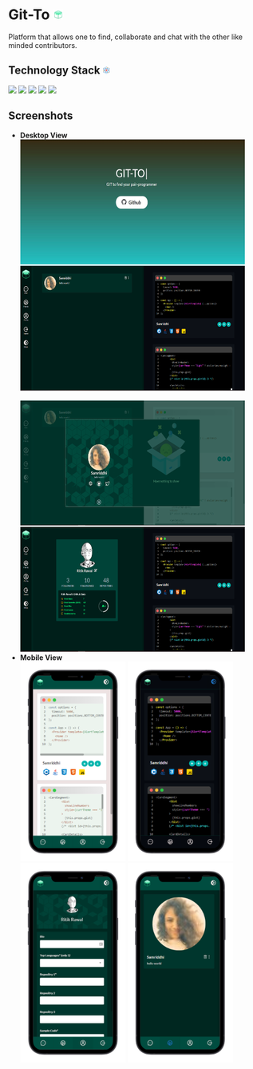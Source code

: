 <h1>Git-To <a><img src="https://github.com/1s-0s/Gitto/blob/master/client/src/components/images/logo/cube3.svg" width="4%"></a></h1>
Platform that allows one to find, collaborate and chat with the other like minded contributors.

<h2>Technology Stack <a><img src="https://github.com/Samridhi-98/Images/blob/master/Images/atom.svg" width="3%"></a></h2>

<p>
<img src ="https://img.shields.io/badge/MongoDB-%234ea94b.svg?&style=for-the-badge&logo=mongodb&logoColor=white"/> 
<img src="https://img.shields.io/badge/express.js%20-%23404d59.svg?&style=for-the-badge"/> 
<img src="https://img.shields.io/badge/reactjs%20-61DAFB.svg?&style=for-the-badge&logo=react&logoColor=blue"/> 
<img src="https://img.shields.io/badge/Node.js-%234ea94b.svg?&style=for-the-badge&logo=node.js&logoColor=white"> 
<img src="https://img.shields.io/badge/git%20-%23121011.svg?&style=for-the-badge&logo=git&logoColor=white&logoWidth=20">
</p> 

<h2>Screenshots</h2>
<ul>
  <li>
    <b>Desktop View</b>
    <br/>
    <img src="https://github.com/1s-0s/Gitto/blob/master/Screenshots/home.JPG" height=250 width="450"/> &nbsp
    <img src="https://github.com/1s-0s/Gitto/blob/master/Screenshots/dashboard.PNG" height=250 width="450"/>
    <br/>
    <br/>
    <img src="https://github.com/1s-0s/Gitto/blob/master/Screenshots/friend.PNG" height=250 width="450"/> &nbsp&nbsp&nbsp
    <img src="https://github.com/1s-0s/Gitto/blob/master/Screenshots/profile.PNG" height=250 width="450"/> &nbsp&nbsp&nbsp
  </li>
  <li>
    <b>Mobile View</b>
    <br/>
    <img src="https://github.com/1s-0s/Gitto/blob/master/Screenshots/iphone-dashboard-light.png" height=400/>
    <img src="https://github.com/1s-0s/Gitto/blob/master/Screenshots/explore-dark-m_iphone12black_portrait.png" height=400/>
    <img src="https://github.com/1s-0s/Gitto/blob/master/Screenshots/edit-m_iphone12black_portrait.png" height=400/>
    <img src="https://github.com/1s-0s/Gitto/blob/master/Screenshots/friend-m_iphone12black_portrait.png" height=400/>
    
  </li>
</ul>
